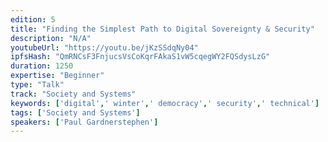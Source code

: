 ```yaml
---
edition: 5
title: "Finding the Simplest Path to Digital Sovereignty & Security"
description: "N/A"
youtubeUrl: "https://youtu.be/jKzSSdqNy04"
ipfsHash: "QmRNCsF3FnjucsVsCoKqrFAkaS1vW5cqegWY2FQSdysLzG"
duration: 1250
expertise: "Beginner"
type: "Talk"
track: "Society and Systems"
keywords: ['digital',' winter',' democracy',' security',' technical']
tags: ['Society and Systems']
speakers: ['Paul Gardnerstephen']
---
```


